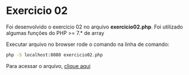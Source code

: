 # Exercicio 02

Foi desenvolvido o exercicio 02 no arquivo **exercicio02.php**.
Foi utilizado algumas funções do PHP >= 7.* de array 

Executar arquivo no browser rode o comando na linha de comando:
```sh
php -S localhost:8080 exercicio02.php
```

Para acessar o arquivo, [clique aqui](http://localhost:8080/)